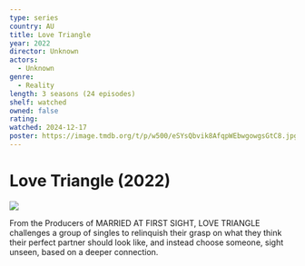 ```yaml
---
type: series
country: AU
title: Love Triangle
year: 2022
director: Unknown
actors:
  - Unknown
genre:
  - Reality
length: 3 seasons (24 episodes)
shelf: watched
owned: false
rating:
watched: 2024-12-17
poster: https://image.tmdb.org/t/p/w500/eSYsQbvik8AfqpWEbwgowgsGtC8.jpg
---
```


# Love Triangle (2022)

![](https://image.tmdb.org/t/p/w500/eSYsQbvik8AfqpWEbwgowgsGtC8.jpg)

From the Producers of MARRIED AT FIRST SIGHT, LOVE TRIANGLE challenges a group of singles to relinquish their grasp on what they think their perfect partner should look like, and instead choose someone, sight unseen, based on a deeper connection.